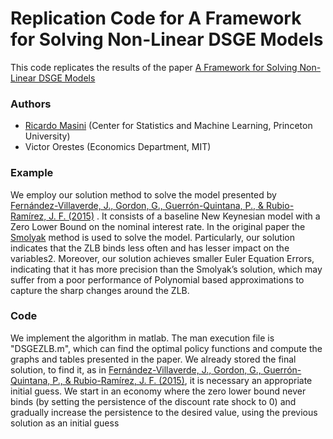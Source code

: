 # Replication Code for A Framework for Solving Non-Linear DSGE Models

This code replicates the results of the paper [A Framework for Solving Non-Linear DSGE Models](https://papers.ssrn.com/sol3/papers.cfm?abstract_id=3414589)

### Authors
* [Ricardo Masini](https://sites.google.com/site/ricardomasini/) (Center for Statistics and Machine Learning, Princeton University)
* Victor Orestes (Economics Department, MIT)


### Example

We employ our solution method to solve the model presented by [Fernández-Villaverde, J., Gordon, G., Guerrón-Quintana, P., & Rubio-Ramírez, J. F. (2015)](https://www.sciencedirect.com/science/article/abs/pii/S0165188915000949) . It consists of a baseline New Keynesian model with a Zero Lower Bound on the nominal interest rate. In the original paper the [Smolyak](https://www.sciencedirect.com/science/article/abs/pii/S0165188914000621?via%3Dihub) method is used  to solve the model. Particularly, our solution indicates that the ZLB binds less often and has lesser impact on the variables2. Moreover, our solution achieves smaller Euler Equation Errors, indicating that it has more precision than the Smolyak’s solution, which may suffer from a poor performance of Polynomial based approximations to capture the sharp changes around the ZLB. 

### Code

We implement the algorithm in matlab.  The man execution file is "DSGEZLB.m", which can find the optimal policy functions and compute the graphs and tables presented in the paper. We already stored the final solution, to find it, as in [Fernández-Villaverde, J., Gordon, G., Guerrón-Quintana, P., & Rubio-Ramírez, J. F. (2015)](https://www.sciencedirect.com/science/article/abs/pii/S0165188915000949), it is necessary an appropriate initial guess. We start in an economy where the zero lower bound never binds (by setting the persistence of the discount rate shock to 0) and gradually increase the persistence to the desired value, using the previous solution as an initial guess


